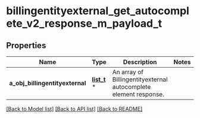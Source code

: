 # billingentityexternal_get_autocomplete_v2_response_m_payload_t

## Properties
Name | Type | Description | Notes
------------ | ------------- | ------------- | -------------
**a_obj_billingentityexternal** | [**list_t**](billingentityexternal_autocomplete_element_response.md) \* | An array of Billingentityexternal autocomplete element response. | 

[[Back to Model list]](../README.md#documentation-for-models) [[Back to API list]](../README.md#documentation-for-api-endpoints) [[Back to README]](../README.md)


